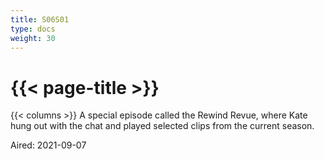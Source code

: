 ```yaml
---
title: S06S01
type: docs
weight: 30
---
```


# {{< page-title >}}

{{< columns >}}
A special episode called the Rewind Revue, where Kate hung out with the chat and played selected clips from the current season.

Aired: 2021-09-07
